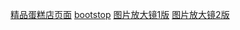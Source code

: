 <a href="https://1358294049.github.io/feng/js+%E5%93%8D%E5%BA%94%E5%BC%8F/index.html">精品蛋糕店页面</a>
<a href="https://1358294049.github.io/feng/响应式排版/Bootstrap.html">bootstop</a>
<a href="https://1358294049.github.io/feng/图片放大镜/zoom.html">图片放大镜1版</a>
<a href="https://1358294049.github.io/feng/图片放大镜/zoom01.html">图片放大镜2版</a>
